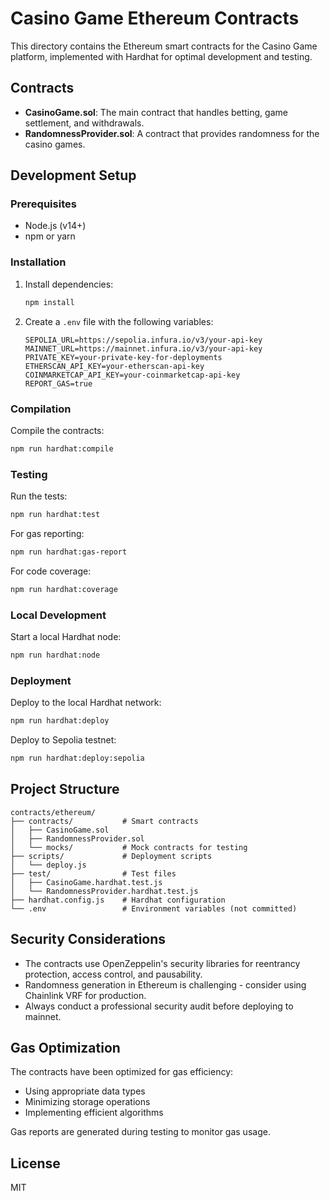 # Casino Game Ethereum Contracts

This directory contains the Ethereum smart contracts for the Casino Game platform, implemented with Hardhat for optimal development and testing.

## Contracts

- **CasinoGame.sol**: The main contract that handles betting, game settlement, and withdrawals.
- **RandomnessProvider.sol**: A contract that provides randomness for the casino games.

## Development Setup

### Prerequisites

- Node.js (v14+)
- npm or yarn

### Installation

1. Install dependencies:
   ```bash
   npm install
   ```

2. Create a `.env` file with the following variables:
   ```
   SEPOLIA_URL=https://sepolia.infura.io/v3/your-api-key
   MAINNET_URL=https://mainnet.infura.io/v3/your-api-key
   PRIVATE_KEY=your-private-key-for-deployments
   ETHERSCAN_API_KEY=your-etherscan-api-key
   COINMARKETCAP_API_KEY=your-coinmarketcap-api-key
   REPORT_GAS=true
   ```

### Compilation

Compile the contracts:

```bash
npm run hardhat:compile
```

### Testing

Run the tests:

```bash
npm run hardhat:test
```

For gas reporting:

```bash
npm run hardhat:gas-report
```

For code coverage:

```bash
npm run hardhat:coverage
```

### Local Development

Start a local Hardhat node:

```bash
npm run hardhat:node
```

### Deployment

Deploy to the local Hardhat network:

```bash
npm run hardhat:deploy
```

Deploy to Sepolia testnet:

```bash
npm run hardhat:deploy:sepolia
```

## Project Structure

```
contracts/ethereum/
├── contracts/           # Smart contracts
│   ├── CasinoGame.sol
│   ├── RandomnessProvider.sol
│   └── mocks/           # Mock contracts for testing
├── scripts/             # Deployment scripts
│   └── deploy.js
├── test/                # Test files
│   ├── CasinoGame.hardhat.test.js
│   └── RandomnessProvider.hardhat.test.js
├── hardhat.config.js    # Hardhat configuration
└── .env                 # Environment variables (not committed)
```

## Security Considerations

- The contracts use OpenZeppelin's security libraries for reentrancy protection, access control, and pausability.
- Randomness generation in Ethereum is challenging - consider using Chainlink VRF for production.
- Always conduct a professional security audit before deploying to mainnet.

## Gas Optimization

The contracts have been optimized for gas efficiency:
- Using appropriate data types
- Minimizing storage operations
- Implementing efficient algorithms

Gas reports are generated during testing to monitor gas usage.

## License

MIT 